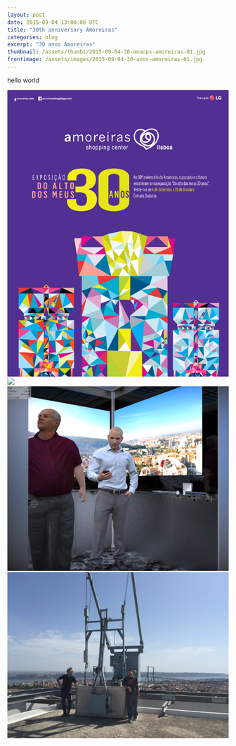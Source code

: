 ```yaml
---
layout: post
date: 2015-09-04 13:00:00 UTC
title: "30th anniversary Amoreiras"
categories: blog
excerpt: "30 anos Amoreiras"
thumbnail: /assets/thumbs/2015-09-04-30-anoops-amoreiras-01.jpg
frontimage: /assets/images/2015-09-04-30-anos-amoreiras-01.jpg
---
```

hello world

![](/assets/images/2015-09-04-30-anos-amoreiras-05.jpg)
![](/assets/images/2015-09-04-30-anos-amoreiras-01.jpg)
![](/assets/images/2015-09-04-30-anos-amoreiras-02.jpg)
![](/assets/images/2015-09-04-30-anos-amoreiras-04.jpg)

[1]: http://www.30anos.amoreiras.pt/
[2]: http://www.sotaart.com/
[3]: http://www.molotovgroup.com/
